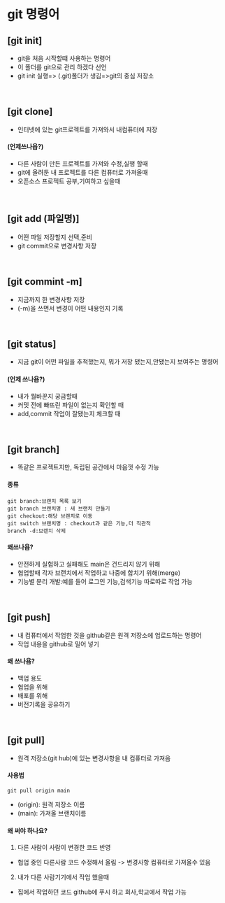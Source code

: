 # git 명령어
## [git init]
* git을 처음 시작할떄 사용하는 명령어
* 이 폴더를 git으로 관리 하겠다 선언
* git init 실행=> (.git)폴더가 생김=>git의 중심 저장소

<br>

## [git clone]
* 인터넷에 있는 git프로젝트를 가져와서 내컴퓨터에 저장

#### (언제쓰나욥?)
* 다른 사람이 만든 프로젝트를 가져와 수정,실행 할때
* git에 올려둔 내 프로젝트를 다른 컴퓨터로 가져올때
* 오픈소스 프로젝트 공부,기여하고 싶을때

<br>

## [git add (파일명)]
* 어떤 파일 저장할지 선택,준비
* git commit으로 변경사항 저장

<br>

## [git commint -m]
* 지금까지 한 변경사항 저장 
* (-m)을 쓰면서 변경이 어떤 내용인지 기록

<br>

## [git status]
* 지금 git이 어떤 파일을 추적했는지, 뭐가 저장 됐는지,안됐는지 보여주는 명령어
#### (언제 쓰나욥?)
* 내가 뭘바꾼지 궁금할때
* 커밋 전에 빠뜨린 파일이 없는지 확인할 때
* add,commit 작업이 잘됐는지 체크할 때

<br>

## [git branch]
* 똑같은 프로젝트지만, 독립된 공간에서 마음껏 수정 가능
#### 종류
```
git branch:브랜치 목록 보기
git branch 브랜치명 : 새 브랜치 만들기
git checkout:해당 브랜치로 이동
git switch 브랜치명 : checkout과 같은 기능,더 직관적
branch -d:브랜치 삭제
```
#### 왜쓰나욥?
* 안전하게 실험하고 실패해도 main은 건드리지 않기 위해
* 협업할때 각자 브랜치에서 작업하고 나중에 합치기 위해(merge)
* 기능별 분리 개발:예를 들어 로그인 기능,검색기능 따로따로 작업 가능

<br>

## [git push]
* 내 컴퓨터에서 작업한 것을 github같은 원격 저장소에 업로드하는 명령어
* 작업 내용을 github로 밀어 넣기

#### 왜 쓰나욥?
* 백업 용도
* 협업을 위해
* 배포를 위해
* 버전기록을 공유하기 

<br>

## [git pull]
* 원격 저장소(git hub)에 있는 변경사항을 내 컴퓨터로 가져옴

#### 사용법
```
git pull origin main
```
* (origin): 원격 저장소 이름
* (main): 가져올 브랜치이름

#### 왜 써야 하나요?
1. 다른 사람이 사람이 변경한 코드 반영
* 협업 중인 다른사람 코드 수정해서 올림 -> 변경사항 컴퓨터로 가져올수 있음
2. 내가 다른 사람기기에서 작업 했을때
* 집에서 작업하던 코드 github에 푸시 하고 회사,학교에서 작업 가능
